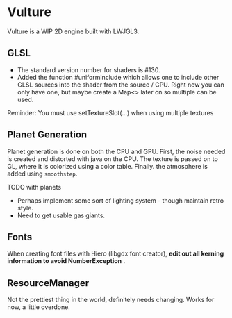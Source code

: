 # Vulture

Vulture is a WIP 2D engine built with LWJGL3.

## GLSL
- The standard version number for shaders is #130.
- Added the function #uniforminclude which allows one to include other GLSL sources into the shader from
the source / CPU. Right now you can only have one, but maybe create a Map<> later on so multiple can be used.

Reminder: You must use setTextureSlot(...) when using multiple textures

## Planet Generation
Planet generation is done on both the CPU and GPU. First, the noise needed is created and distorted with java on the CPU.
The texture is passed on to GL, where it is colorized using a color table. Finally. the atmosphere is added using `smoothstep`.

TODO with planets
- Perhaps implement some sort of lighting system - though maintain retro style.
- Need to get usable gas giants.

## Fonts
When creating font files with Hiero (libgdx font creator), **edit out all kerning information to avoid NumberException** .

## ResourceManager
Not the prettiest thing in the world, definitely needs changing. Works for now, a little overdone.